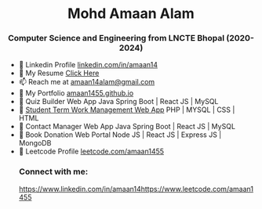 <h1 align="center">Mohd Amaan Alam</h1><h3 align="center">Computer Science and Engineering from LNCTE Bhopal (2020-2024)</h3>

- 📝 Linkedin Profile [linkedin.com/in/amaan14](https://www.linkedin.com/in/amaan14)
- 📄 My Resume [Click Here](https://drive.google.com/file/d/1Mzp8tPdwdTZM7uQfhrFy9sf47Pnr-KiD/view?usp=share_link)
- 📫 Reach me at amaan14alam@gmail.com
- 📄 My Portfolio [amaan1455.github.io](https://amaan1455.github.io)
- 🔭 Quiz Builder Web App Java Spring Boot | React JS | MySQL
- 🔭 [Student Term Work Management Web App](https://termwork.000webhostapp.com) PHP | MYSQL | CSS | HTML
- 🔭 Contact Manager Web App Java Spring Boot | React JS | MySQL
- 🔭 Book Donation Web Portal Node JS | React JS | Express JS | MongoDB
- 📝 Leetcode Profile [leetcode.com/amaan1455](https://www.leetcode.com/amaan1455)<h3 align="left">Connect with me:</h3><p align="left"><a href="https://www.linkedin.com/in/amaan14">https://www.linkedin.com/in/amaan14</a><a href="https://www.leetcode.com/amaan1455">https://www.leetcode.com/amaan1455</a></p>
